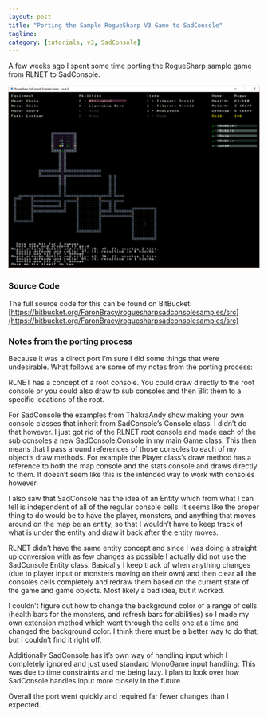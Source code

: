 ```yaml
---
layout: post
title: "Porting the Sample RogueSharp V3 Game to SadConsole"
tagline:
category: [tutorials, v3, SadConsole]
---
```

A few weeks ago I spent some time porting the RogueSharp sample game from RLNET to SadConsole.

![alt text](/img/sadconsoleport.png "Screenshot of running sad console port")

### Source Code

The full source code for this can be found on BitBucket:
[https://bitbucket.org/FaronBracy/roguesharpsadconsolesamples/src](https://bitbucket.org/FaronBracy/roguesharpsadconsolesamples/src)

### Notes from the porting process

Because it was a direct port I’m sure I did some things that were undesirable. What follows are some of my notes from the porting process:

RLNET has a concept of a root console. You could draw directly to the root console or you could also draw to sub consoles and then Blit them to a specific locations of the root.

For SadConsole the examples from ThakraAndy show making your own console classes that inherit from SadConsole’s Console class. I didn’t do that however. I just got rid of the RLNET root console and made each of the sub consoles a new SadConsole.Console in my main Game class. This then means that I pass around references of those consoles to each of my object’s draw methods. For example the Player class’s draw method has a reference to both the map console and the stats console and draws directly to them. It doesn’t seem like this is the intended way to work with consoles however.

I also saw that SadConsole has the idea of an Entity which from what I can tell is independent of all of the regular console cells. It seems like the proper thing to do would be to have the player, monsters, and anything that moves around on the map be an entity, so that I wouldn’t have to keep track of what is under the entity and draw it back after the entity moves.

RLNET didn’t have the same entity concept and since I was doing a straight up conversion with as few changes as possible I actually did not use the SadConsole.Entity class. Basically I keep track of when anything changes (due to player input or monsters moving on their own) and then clear all the consoles cells completely and redraw them based on the current state of the game and game objects. Most likely a bad idea, but it worked.

I couldn’t figure out how to change the background color of a range of cells (health bars for the monsters, and refresh bars for abilities) so I made my own extension method which went through the cells one at a time and changed the background color. I think there must be a better way to do that, but I couldn’t find it right off.

Additionally SadConsole has it’s own way of handling input which I completely ignored and just used standard MonoGame input handling. This was due to time constraints and me being lazy. I plan to look over how SadConsole handles input more closely in the future.

Overall the port went quickly and required far fewer changes than I expected.
